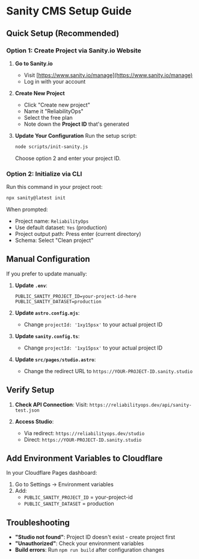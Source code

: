 # Sanity CMS Setup Guide

## Quick Setup (Recommended)

### Option 1: Create Project via Sanity.io Website

1. **Go to Sanity.io**
   - Visit [https://www.sanity.io/manage](https://www.sanity.io/manage)
   - Log in with your account

2. **Create New Project**
   - Click "Create new project"
   - Name it "ReliabilityOps" 
   - Select the free plan
   - Note down the **Project ID** that's generated

3. **Update Your Configuration**
   Run the setup script:
   ```bash
   node scripts/init-sanity.js
   ```
   Choose option 2 and enter your project ID.

### Option 2: Initialize via CLI

Run this command in your project root:
```bash
npx sanity@latest init
```

When prompted:
- Project name: `ReliabilityOps`
- Use default dataset: `Yes` (production)
- Project output path: Press enter (current directory)
- Schema: Select "Clean project"

## Manual Configuration

If you prefer to update manually:

1. **Update `.env`**:
   ```
   PUBLIC_SANITY_PROJECT_ID=your-project-id-here
   PUBLIC_SANITY_DATASET=production
   ```

2. **Update `astro.config.mjs`**:
   - Change `projectId: '1xy15psx'` to your actual project ID

3. **Update `sanity.config.ts`**:
   - Change `projectId: '1xy15psx'` to your actual project ID

4. **Update `src/pages/studio.astro`**:
   - Change the redirect URL to `https://YOUR-PROJECT-ID.sanity.studio`

## Verify Setup

1. **Check API Connection**:
   Visit: `https://reliabilityops.dev/api/sanity-test.json`

2. **Access Studio**:
   - Via redirect: `https://reliabilityops.dev/studio`
   - Direct: `https://YOUR-PROJECT-ID.sanity.studio`

## Add Environment Variables to Cloudflare

In your Cloudflare Pages dashboard:
1. Go to Settings → Environment variables
2. Add:
   - `PUBLIC_SANITY_PROJECT_ID` = your-project-id
   - `PUBLIC_SANITY_DATASET` = production

## Troubleshooting

- **"Studio not found"**: Project ID doesn't exist - create project first
- **"Unauthorized"**: Check your environment variables
- **Build errors**: Run `npm run build` after configuration changes
